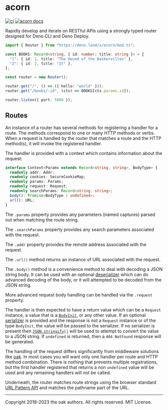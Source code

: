 # acorn

[![ci](https://github.com/oakserver/acorn/workflows/ci/badge.svg)](https://github.com/oakserver/acorn)
[![acorn docs](https://deno.land/badge/acorn/version)](https://deno.land/x/acorn/)

Rapidly develop and iterate on RESTful APIs using a strongly typed router
designed for Deno CLI and Deno Deploy.

```ts
import { Router } from "https://deno.land/x/acorn/mod.ts";

const BOOKS: Record<string, { id: number; title: string }> = {
  "1": { id: 1, title: "The Hound of the Baskervilles" },
  "2": { id: 2, title: "It" },
};

const router = new Router();

router.get("/", () => ({ hello: "world" }));
router.get("/books/:id", (ctx) => BOOKS[ctx.params.id]);

router.listen({ port: 5000 });
```

## Routes

An instance of a router has several methods for registering a handler for a
route. The methods correspond to one or many HTTP methods or verbs. When a
request is handled by the router that matches a route and the HTTP method(s), it
will invoke the registered handler.

The handler is provided with a context which contains information about the
request:

```ts
interface Context<Params extends Record<string, string>, BodyType> {
  readonly addr: Addr;
  readonly cookies: SecureCookieMap;
  readonly params: Params;
  readonly request: Request;
  readonly searchParams: Record<string, string>;
  body(): Promise<BodyType | undefined>;
  url(): URL;
}
```

The `.params` property provides any parameters (named captures) parsed out when
matching the route string.

The `.searchParams` property provides any search parameters associated with the
request.

The `.addr` property provides the remote address associated with the request.

The `.url()` method returns an instance of URL associated with the request.

The `.body()` method is a convenience method to deal with decoding a JSON string
body. It can be used with an optional
[deserializer](https://doc.deno.land/https://deno.land/x/acorn/mod.ts/~/Deserializer)
which can do advanced decoding of the body, or it will attempted to be decoded
from the JSON string.

More advanced request body handling can be handled via the `.request` property.

The handler is then expected to have a return value which can be a `Request`
instance, a value that is a
[`BodyInit`](https://doc.deno.land/deno/dom/~/BodyInit), or any other value. If
an optional
[serializer](https://doc.deno.land/https://deno.land/x/acorn/mod.ts/~/Serializer)
is provided and the response is not a `Request` instance or of the type
`BodyInit`, the value will be passed to the serializer. If no serializer is
present then
[`JSON.stringify()`](https://developer.mozilla.org/en-US/docs/Web/JavaScript/Reference/Global_Objects/JSON/stringify)
will be used to attempt to convert the value to a JSON string. If `undefined` is
returned, then a `404 NotFound` response will be generated.

The handling of the request differs significantly from middleware solutions like
[oak](https://oakserver.github.io/oak/). In most cases you will want only one
handler per route and HTTP method combination. There is nothing that prevents
multiple registrations, but the first handler registered that returns a non
`undefined` value will be used and any remaining handlers will not be called.

Underneath, the router matches route strings using the browser standard
[URL Pattern API](https://developer.mozilla.org/en-US/docs/Web/API/URL_Pattern_API)
and matches the pathname part of the URL.

---

Copyright 2018-2023 the oak authors. All rights reserved. MIT License.
